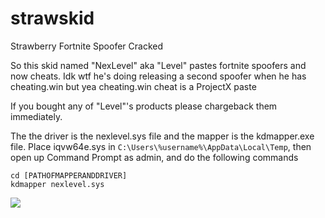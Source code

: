 # strawskid
Strawberry Fortnite Spoofer Cracked 


So this skid named "NexLevel" aka "Level" pastes fortnite spoofers and now cheats.
Idk wtf he's doing releasing a second spoofer when he has cheating.win but yea cheating.win cheat is a ProjectX paste

If you bought any of "Level"'s products please chargeback them immediately.


The the driver is the nexlevel.sys file and the mapper is the kdmapper.exe file. Place iqvw64e.sys in `C:\Users\%username%\AppData\Local\Temp`, then open up Command Prompt as admin, and do the following commands

```
cd [PATHOFMAPPERANDDRIVER]
kdmapper nexlevel.sys
```
<img src="https://i.imgur.com/kSGofZi.png">

